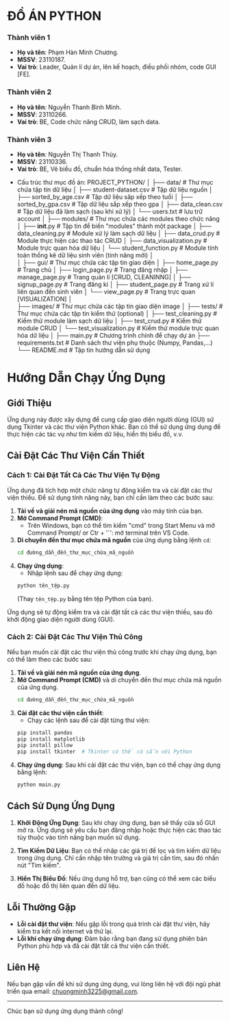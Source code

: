 # ĐỒ ÁN PYTHON 

### Thành viên 1
- **Họ và tên**: Phạm Hàn Minh Chương.
- **MSSV**: 23110187.
- **Vai trò**: Leader, Quản lí dự án, lên kế hoạch, điều phối nhóm, code GUI [FE].

### Thành viên 2
- **Họ và tên**: Nguyễn Thanh Bình Minh.
- **MSSV**: 23110266.
- **Vai trò**: BE, Code chức năng CRUD, làm sạch data.

### Thành viên 3
- **Họ và tên**: Nguyễn Thị Thanh Thùy.
- **MSSV**: 23110336.
- **Vai trò**: BE, Vẽ biểu đồ, chuẩn hóa thống nhất data, Tester.

* Cấu trúc thư mục đồ án:
    PROJECT_PYTHON/
    │
    ├── data/                           # Thư mục chứa tập tin dữ liệu
    │   ├── student-dataset.csv         # Tập dữ liệu nguồn
    │   ├── sorted_by_age.csv           # Tập dữ liệu săp xếp theo tuổi
    │   ├── sorted_by_gpa.csv           # Tập dữ liệu sắp xếp theo gpa
    │   ├── data_clean.csv              # Tập dữ liệu đã làm sạch (sau khi xử lý)
    │   └── users.txt                   # lưu trữ account
    │
    ├── modules/                        # Thư mục chứa các modules theo chức năng
    │   ├── __init__.py                 # Tập tin để biến "modules" thành một package
    │   ├── data_cleaning.py            # Module xử lý làm sạch dữ liệu
    │   ├── data_crud.py                # Module thực hiện các thao tác CRUD
    │   ├── data_visualization.py       # Module trực quan hóa dữ liệu
    │   └── student_function.py         # Module tính toán thống kê dữ liệu sinh viên (tính năng mới)
    │   
    │
    ├── gui/                             # Thư mục chứa các tập tin giao diện 
    │   ├── home_page.py                 # Trang chủ
    │   ├── login_page.py                # Trang đăng nhập
    │   ├── manage_page.py               # Trang quản lí [CRUD, CLEANINNG]
    │   ├── signup_page.py               # Trang đăng kí
    │   ├── student_page.py              # Trang xử lí liên quan đến sinh viên
    │   └── view_page.py                 # Trang trực quan [VISUALIZATION]
    │   
    ├── images/                         # Thư mục chứa các tập tin giao diện image
    │
    ├── tests/                          # Thư mục chứa các tập tin kiểm thử (optional)
    │   ├── test_cleaning.py            # Kiểm thử module làm sạch dữ liệu
    │   ├── test_crud.py                # Kiểm thử module CRUD
    │   └── test_visualization.py       # Kiểm thử module trực quan hóa dữ liệu
    │
    ├── main.py                         # Chương trình chính để chạy dự án
    ├── requirements.txt                # Danh sách thư viện phụ thuộc (Numpy, Pandas,...)
    └── README.md                       # Tập tin hướng dẫn sử dụng


# Hướng Dẫn Chạy Ứng Dụng

## Giới Thiệu

Ứng dụng này được xây dựng để cung cấp giao diện người dùng (GUI) sử dụng Tkinter và các thư viện Python khác. Bạn có thể sử dụng ứng dụng để thực hiện các tác vụ như tìm kiếm dữ liệu, hiển thị biểu đồ, v.v.

## Cài Đặt Các Thư Viện Cần Thiết

### Cách 1: Cài Đặt Tất Cả Các Thư Viện Tự Động

Ứng dụng đã tích hợp một chức năng tự động kiểm tra và cài đặt các thư viện thiếu. Để sử dụng tính năng này, bạn chỉ cần làm theo các bước sau:

1. **Tải về và giải nén mã nguồn của ứng dụng** vào máy tính của bạn.
2. **Mở Command Prompt (CMD)**:
    - Trên Windows, bạn có thể tìm kiếm "cmd" trong Start Menu và mở Command Prompt/ or Ctr + '`': mở terminal trên VS Code.
3. **Di chuyển đến thư mục chứa mã nguồn** của ứng dụng bằng lệnh `cd`:
    ```bash
    cd đường_dẫn_đến_thư_mục_chứa_mã_nguồn
    ```
4. **Chạy ứng dụng**:
    - Nhập lệnh sau để chạy ứng dụng:
    ```bash
    python tên_tệp.py
    ```
    (Thay `tên_tệp.py` bằng tên tệp Python của bạn).

Ứng dụng sẽ tự động kiểm tra và cài đặt tất cả các thư viện thiếu, sau đó khởi động giao diện người dùng (GUI).

### Cách 2: Cài Đặt Các Thư Viện Thủ Công

Nếu bạn muốn cài đặt các thư viện thủ công trước khi chạy ứng dụng, bạn có thể làm theo các bước sau:

1. **Tải về và giải nén mã nguồn của ứng dụng**.
2. **Mở Command Prompt (CMD)** và di chuyển đến thư mục chứa mã nguồn của ứng dụng.
    ```bash
    cd đường_dẫn_đến_thư_mục_chứa_mã_nguồn
    ```
3. **Cài đặt các thư viện cần thiết**:
    - Chạy các lệnh sau để cài đặt từng thư viện:
    ```bash
    pip install pandas
    pip install matplotlib
    pip install pillow
    pip install tkinter  # Tkinter có thể có sẵn với Python
    ```
4. **Chạy ứng dụng**:
    Sau khi cài đặt các thư viện, bạn có thể chạy ứng dụng bằng lệnh:
    ```bash
    python main.py
    ```

## Cách Sử Dụng Ứng Dụng

1. **Khởi Động Ứng Dụng**: Sau khi chạy ứng dụng, bạn sẽ thấy cửa sổ GUI mở ra. Ứng dụng sẽ yêu cầu bạn đăng nhập hoặc thực hiện các thao tác tùy thuộc vào tính năng bạn muốn sử dụng.
   
2. **Tìm Kiếm Dữ Liệu**: Bạn có thể nhập các giá trị để lọc và tìm kiếm dữ liệu trong ứng dụng. Chỉ cần nhập tên trường và giá trị cần tìm, sau đó nhấn nút "Tìm kiếm".

3. **Hiển Thị Biểu Đồ**: Nếu ứng dụng hỗ trợ, bạn cũng có thể xem các biểu đồ hoặc đồ thị liên quan đến dữ liệu.

## Lỗi Thường Gặp

- **Lỗi cài đặt thư viện**: Nếu gặp lỗi trong quá trình cài đặt thư viện, hãy kiểm tra kết nối internet và thử lại.
- **Lỗi khi chạy ứng dụng**: Đảm bảo rằng bạn đang sử dụng phiên bản Python phù hợp và đã cài đặt tất cả thư viện cần thiết.

## Liên Hệ

Nếu bạn gặp vấn đề khi sử dụng ứng dụng, vui lòng liên hệ với đội ngũ phát triển qua email: [chuongminh3225@gmail.com](mailto:chuongminh3225@gmail.com).


---

Chúc bạn sử dụng ứng dụng thành công!

